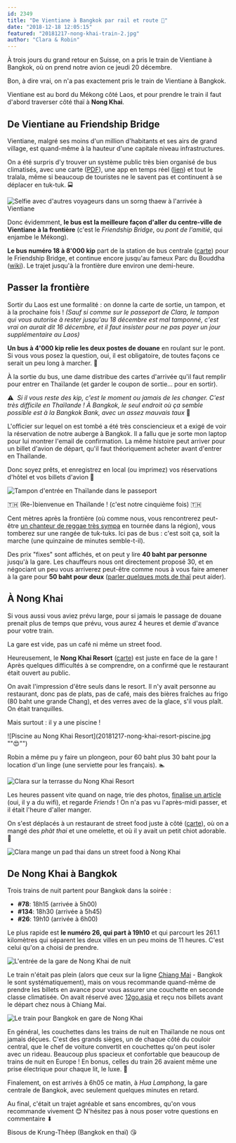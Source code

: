 ```yaml
---
id: 2349
title: "De Vientiane à Bangkok par rail et route 🚂"
date: "2018-12-18 12:05:15"
featured: "20181217-nong-khai-train-2.jpg"
author: "Clara & Robin"
---
```


À trois jours du grand retour en Suisse, on a pris le train de Vientiane à
Bangkok, où on prend notre avion ce jeudi 20 décembre.

Bon, à dire vrai, on n'a pas exactement pris le train de Vientiane à Bangkok.

Vientiane est au bord du Mékong côté Laos, et pour prendre le train il faut
d'abord traverser côté thaï à **Nong Khai**.

## De Vientiane au Friendship Bridge

Vientiane, malgré ses moins d'un million d'habitants et ses airs de grand
village, est quand-même à la hauteur d'une capitale niveau infrastructures.

On a été surpris d'y trouver un système public très bien organisé de bus
climatisés, avec une carte
([PDF](https://eaudepoisson.com/wp-content/uploads/2018/12/vientiane-carte-bus.pdf)),
une app en temps réel ([lien](https://lao.busnavi.asia/)) et tout le tralala,
même si beaucoup de touristes ne le savent pas et continuent à se déplacer en
tuk-tuk. 🚍

![Selfie avec d'autres voyageurs dans un sorng thaew à l'arrivée à Vientiane](20180115-vientiane-arrivee.jpg "Première fois à Vientiane en janvier 2018")

Donc évidemment, **le bus est la meilleure façon d'aller du centre-ville de
Vientiane à la frontière** (c'est le _Friendship Bridge_, ou _pont de l'amitié_,
qui enjambe le Mékong).

**Le bus numéro 18 à 8'000 kip** part de la station de bus centrale
([carte](https://www.openstreetmap.org/node/6129645736)) pour le Friendship
Bridge, et continue encore jusqu'au fameux Parc du Bouddha
([wiki](https://fr.wikipedia.org/wiki/Parc_du_Bouddha)). Le trajet jusqu'à la
frontière dure environ une demi-heure.

## Passer la frontière

Sortir du Laos est une formalité : on donne la carte de sortie, un tampon, et à
la prochaine fois ! _(Sauf si comme sur le passeport de Clara, le tampon qui
vous autorise à rester jusqu'au 18 décembre est mal tamponné, c'est vrai on
aurait dit 16 décembre, et il faut insister pour ne pas payer un jour
supplémentaire au Laos)_

**Un bus à 4'000 kip relie les deux postes de douane** en roulant sur le pont.
Si vous vous posez la question, oui, il est obligatoire, de toutes façons ce
serait un peu long à marcher. 🌉

À la sortie du bus, une dame distribue des cartes d'arrivée qu'il faut remplir
pour entrer en Thaïlande (et garder le coupon de sortie... pour en sortir).

⚠  _Si il vous reste des kip, c'est le moment ou jamais de les changer. C'est
très difficile en Thaïlande ! À Bangkok, le seul endroit où ça semble possible
est à la Bangkok Bank, avec un assez mauvais taux_ 💸

L'officier sur lequel on est tombé a été très consciencieux et a exigé de voir
la réservation de notre auberge à Bangkok. Il a fallu que je sorte mon laptop
pour lui montrer l'email de confirmation. La même histoire peut arriver pour un
billet d'avion de départ, qu'il faut théoriquement acheter avant d'entrer en
Thaïlande.

Donc soyez prêts, et enregistrez en local (ou imprimez) vos réservations d'hôtel
et vos billets d'avion 🎫

![Tampon d'entrée en Thaïlande dans le passeport](20181218-nong-khai-tampon.jpg "Ouf !")

🇹🇭 (Re-)bienvenue en Thaïlande ! (c'est notre cinquième fois) 🇹🇭

Cent mètres après la frontière (où comme nous, vous rencontrerez peut-être
[un chanteur de reggae très sympa](https://www.youtube.com/watch?v=excecxJeeVI)
en tournée dans la région), vous tomberez sur une rangée de tuk-tuks. Ici pas de
bus : c'est soit ça, soit la marche (une quinzaine de minutes semble-t-il).

Des prix "fixes" sont affichés, et on peut y lire **40 baht par personne**
jusqu'à la gare. Les chauffeurs nous ont directement proposé 30, et en négociant
un peu vous arriverez peut-être comme nous à vous faire amener à la gare pour
**50 baht pour deux**
([parler quelques mots de thaï](https://eaudepoisson.com/2018/12/07/chiang-mai-episode-4-apprendre-le-thai/)
peut aider).

## À Nong Khai

Si vous aussi vous aviez prévu large, pour si jamais le passage de douane
prenait plus de temps que prévu, vous aurez 4 heures et demie d'avance pour
votre train.

La gare est vide, pas un café ni même un street food.

Heureusement, le **Nong Khai Resort**
([carte](https://www.openstreetmap.org/node/4698375182)) est juste en face de la
gare ! Après quelques difficultés à se comprendre, on a confirmé que le
restaurant était ouvert au public.

On avait l'impression d'être seuls dans le resort. Il n'y avait personne au
restaurant, donc pas de plats, pas de café, mais des bières fraîches au frigo
(80 baht une grande Chang), et des verres avec de la glace, s'il vous plaît. On
était tranquilles.

Mais surtout : il y a une piscine !

![Piscine au Nong Khai Resort](20181217-nong-khai-resort-piscine.jpg ""😍"")

Robin a même pu y faire un plongeon, pour 60 baht plus 30 baht pour la location
d'un linge (une serviette pour les français). 🏊

![Clara sur la terrasse du Nong Khai Resort](20181217-nong-khai-resort.jpg)

Les heures passent vite quand on nage, trie des photos,
[finalise un article](https://eaudepoisson.com/2018/12/17/chiang-mai-episode-6-manger-dehors/)
(oui, il y a du wifi), et regarde _Friends_ ! On n'a pas vu l'après-midi passer,
et il était l'heure d'aller manger.

On s'est déplacés à un restaurant de street food juste à côté
([carte](https://www.openstreetmap.org/node/4712666792)), où on a mangé des
_phàt thai_ et une omelette, et où il y avait un petit chiot adorable. 🐶

![Clara mange un pad thai dans un street food à Nong Khai](20181217-nong-khai-resto.jpg "phàt thai mâi mii nuea sorng jaan")

## De Nong Khai à Bangkok

Trois trains de nuit partent pour Bangkok dans la soirée :

- **#78**: 18h15 (arrivée à 5h00)
- **#134**: 18h30 (arrivée à 5h45)
- **#26**: 19h10 (arrivée à 6h00)

Le plus rapide est **le numéro 26, qui part à 19h10** et qui parcourt les 261.1
kilomètres qui séparent les deux villes en un peu moins de 11 heures. C'est
celui qu'on a choisi de prendre.

![L'entrée de la gare de Nong Khai de nuit](20181217-nong-khai-gare.jpg "La gare de Nong Khai")

Le train n'était pas plein (alors que ceux sur la ligne
[Chiang Mai](https://eaudepoisson.com/2018/11/26/chiang-mai-la-serie/) - Bangkok
le sont systématiquement), mais on vous recommande quand-même de prendre les
billets en avance pour vous assurer une couchette en seconde classe climatisée.
On avait réservé avec [12go.asia](http://12go.asia) et reçu nos billets avant le
départ chez nous à Chiang Mai.

![Le train pour Bangkok en gare de Nong Khai](20181217-nong-khai-train-1.jpg "Le train #26 en gare de Nong Khai")

En général, les couchettes dans les trains de nuit en Thaïlande ne nous ont
jamais déçues. C'est des grands sièges, un de chaque côté du couloir central,
que le chef de voiture convertit en couchettes qu'on peut isoler avec un rideau.
Beaucoup plus spacieux et confortable que beaucoup de trains de nuit en Europe !
En bonus, celles du train 26 avaient même une prise électrique pour chaque lit,
le luxe. 🔌

Finalement, on est arrivés à 6h05 ce matin, à _Hua Lamphong_, la gare centrale
de Bangkok, avec seulement quelques minutes en retard.

Au final, c'était un trajet agréable et sans encombres, qu'on vous recommande
vivement 😊 N'hésitez pas à nous poser votre questions en commentaire ⬇

Bisous de Krung-Thêep (Bangkok en thaï) 😘

